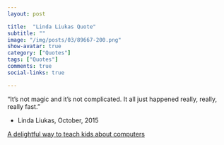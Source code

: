```yaml
---
layout: post

title:  "Linda Liukas Quote"
subtitle: ""
image: "/img/posts/03/89667-200.png"
show-avatar: true
category: ["Quotes"]
tags: ["Quotes"]
comments: true
social-links: true

---
```

“It’s not magic and it’s not complicated.  It all just happened really, really, really fast.”

 - Linda Liukas, October, 2015


[A delightful way to teach kids about computers](http://www.ted.com/talks/linda_liukas_a_delightful_way_to_teach_kids_about_computers)
